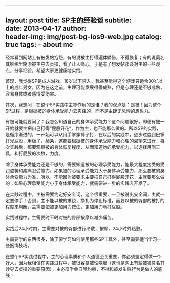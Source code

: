 

---
layout:     post
title:      SP主的经验谈
subtitle:   
date:       2013-04-17
author:     
header-img: img/post-bg-ios9-web.jpg
catalog: true
tags:
    - about me
---


经常看到网站上有被发帖抱怨，有的说被主打得遍体鳞伤，不得恢复；有的说莫名其妙稀里糊涂被主夺去贞操，看了让人痛心。于是有了想发帖谈谈对主的一些观点，分享经验，希望大家更健康地实践。

首现，我觉得SP是成人游戏，18岁以下禁入，我甚至觉得这个游戏只适合30岁以上的成年男女，因为在这之前，生理可能发展得很成熟，但是心理还是不够成熟，容易身体或者感情受伤害。

其次，我想问：在整个SP实践中主导作用的是谁？我的观点是：是被！因为整个SP过程，是根据被的身体承受能力去实践的，而不是主肆无忌惮的想象力。

有被可能就要问了：我怎么知道自己的身体承受能力？这个问题很好，即便有被一开始就要主把自己打得“屁股开花”，作为主，也不能那么做的。所以SP的实践，是循序渐进的，一开始可以从用手掌穿裤子打，在以后的实践中，逐步过度到巴掌打光屁股，用板子，藤条，这都要根据被的身体承受能力和心理的渴望来进行；每次实践后，都要观察被的身体恢复程度，从而知道她的承受能力，以选择用刑工具，和打屁股的次数，力度。

除了身体承受能力还是不够的，需要知道被的心理承受能力，能最大程度接受的受罚姿势和疼痛忍受能力。如果被的心理承受能力大于身体承受能力，那么要被的身体承受能力为准，所以，不能因为被要求主要把自己打得屁股开花，主就要那么做的；如果心理承受能力小于身体承受能力，就需要进一步的实践去开发了。

在实践过程中，主被需要约定好安全词，这个很重要，一旦被说出安全词，主就一定要停手！否则，主不能以被的求饶，挣扎为停止标准，而要以被的臀部的被打的程度来判断，主需要把被更加用力按住，更加用力地打屁股。

实践过程中，主需要时不时对被的臀部按摩以减少痛苦。

实践后24小时内，主需要对被的臀部进行冷敷，按摩，24小时外热敷。

主需要学的东西很多，除了要学习如何使用那些SP工具外，甚至需要适当学习一些捆绑技巧。

在整个SP实践过程中，主的心理素质和个人道德至关重要，你必须坚定得做一个好人，因为我相信在实践过程中，被很容易被性唤起（这也是网上有些被被莫名其妙夺去贞操的重要原因），主必须学会自我约束，不得和被发生性行为是做人的底线！
